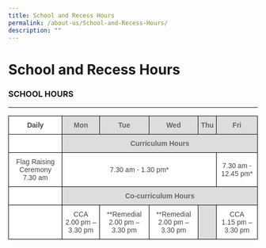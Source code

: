 ```yaml
---
title: School and Recess Hours
permalink: /about-us/School-and-Recess-Hours/
description: ""
---
```

School and Recess Hours
=======================

### SCHOOL HOURS
------------

<style type="text/css">
.tg  {border-collapse:collapse;border-spacing:0;}
.tg td{border-color:black;border-style:solid;border-width:1px;font-family:Arial, sans-serif;font-size:14px;
  overflow:hidden;padding:10px 5px;word-break:normal;}
.tg th{border-color:black;border-style:solid;border-width:1px;font-family:Arial, sans-serif;font-size:14px;
  font-weight:normal;overflow:hidden;padding:10px 5px;word-break:normal;}
.tg .tg-sxkx{background-color:#FFF;color:#454545;text-align:center;vertical-align:top}
.tg .tg-a4yv{background-color:#DDD;color:#666;font-weight:bold;text-align:center;vertical-align:top}
.tg .tg-ncov{background-color:#FFF;color:#454545;text-align:center;vertical-align:middle}
.tg .tg-2fwu{background-color:#FFF;color:#454545;font-weight:bold;text-align:center;vertical-align:top}
</style>
<table class="tg">
<thead>
  <tr>
    <th class="tg-2fwu">Daily</th>
    <th class="tg-a4yv">Mon</th>
    <th class="tg-a4yv">Tue</th>
    <th class="tg-a4yv">Wed</th>
    <th class="tg-a4yv">Thu</th>
    <th class="tg-a4yv">Fri</th>
  </tr>
</thead>
<tbody>
  <tr>
    <td class="tg-sxkx"></td>
    <td class="tg-a4yv" colspan="5">Curriculum Hours</td>
  </tr>
  <tr>
    <td class="tg-ncov"> Flag Raising Ceremony<br>7.30 am </td>
    <td class="tg-ncov" colspan="4">7.30 am - 1.30 pm*</td>
    <td class="tg-ncov"> 7.30 am - 12.45 pm*</td>
  </tr>
  <tr>
    <td class="tg-ncov"> </td>
    <td class="tg-a4yv" colspan="5">Co-curriculum Hours</td>
  </tr>
  <tr>
    <td class="tg-sxkx"><br></td>
    <td class="tg-sxkx">CCA <br> 2.00 pm – 3.30 pm<br></td>
    <td class="tg-ncov">**Remedial  <br> 2.00 pm – 3.30 pm<br></td>
    <td class="tg-ncov">**Remedial <br> 2.00 pm – 3.30 pm<br></td>
    <td class="tg-a4yv"><br></td>
    <td class="tg-ncov"> CCA <br> 1.15 pm – 3.30 pm</td>
  </tr>
</tbody>
</table>